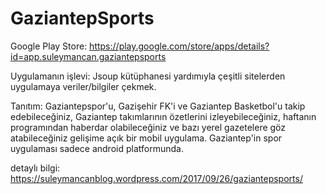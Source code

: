 # GaziantepSports
Google Play Store:
https://play.google.com/store/apps/details?id=app.suleymancan.gaziantepsports

Uygulamanın işlevi:
Jsoup kütüphanesi yardımıyla çeşitli sitelerden uygulamaya veriler/bilgiler çekmek.

Tanıtım:
Gaziantepspor'u, Gazişehir FK'i ve Gaziantep Basketbol'u takip edebileceğiniz, Gaziantep takımlarının özetlerini izleyebileceğiniz, haftanın programından haberdar olabileceğiniz ve bazı yerel gazetelere göz atabileceğiniz gelişime açık bir mobil uygulama. Gaziantep'in spor uygulaması sadece android platformunda.

detaylı bilgi: https://suleymancanblog.wordpress.com/2017/09/26/gaziantepsports/
